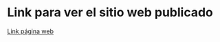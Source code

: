 <h1>Link para ver el sitio web publicado</h1>
<a href="https://jprigotti.github.io/CAC_NodeJS_TP_Bootstrap/" target="_blank">Link página web</a>

